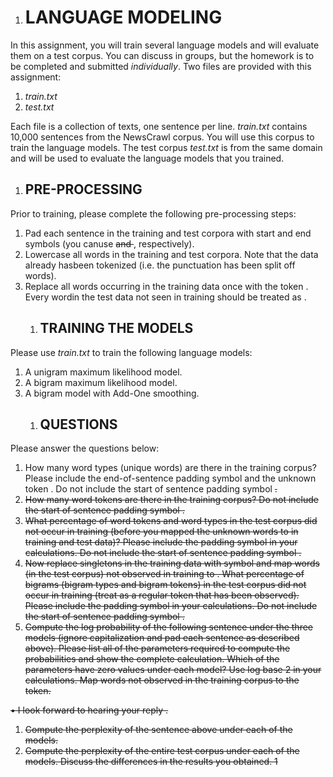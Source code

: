 ﻿
1. # LANGUAGE MODELING
In this assignment, you will train several language models and will evaluate them on a test corpus. You can discuss in groups, but the homework is to be completed and submitted *individually*. Two files are provided with this assignment:

1. *train.txt*
1. *test.txt*

Each file is a collection of texts, one sentence per line. *train.txt* contains 10,000 sentences from the NewsCrawl corpus. You will use this corpus to train the language models. The test corpus *test.txt* is from the same domain and will be used to evaluate the language models that you trained.
1. ## PRE-PROCESSING
Prior to training, please complete the following pre-processing steps:

1. Pad each sentence in the training and test corpora with start and end symbols (you canuse <s> and </s>, respectively).
1. Lowercase all words in the training and test corpora. Note that the data already hasbeen tokenized (i.e. the punctuation has been split off words).
1. Replace all words occurring in the training data once with the token <unk>. Every wordin the test data not seen in training should be treated as <unk>.
   1. ## TRAINING THE MODELS
Please use *train.txt* to train the following language models:

1. A unigram maximum likelihood model.
1. A bigram maximum likelihood model.
1. A bigram model with Add-One smoothing.
   1. ## QUESTIONS
Please answer the questions below:

1. How many word types (unique words) are there in the training corpus? Please include the end-of-sentence padding symbol </s> and the unknown token <unk>. Do not include the start of sentence padding symbol <s>.
1. How many word tokens are there in the training corpus? Do not include the start of sentence padding symbol <s>.
1. What percentage of word tokens and word types in the test corpus did not occur in training (before you mapped the unknown words to <unk> in training and test data)? Please include the padding symbol </s> in your calculations. Do not include the start of sentence padding symbol <s>.
1. Now replace singletons in the training data with <unk> symbol and map words (in the test corpus) not observed in training to <unk>. What percentage of bigrams (bigram types and bigram tokens) in the test corpus did not occur in training (treat <unk> as a regular token that has been observed). Please include the padding symbol </s> in your calculations. Do not include the start of sentence padding symbol <s>.
1. Compute the log probability of the following sentence under the three models (ignore capitalization and pad each sentence as described above). Please list all of the parameters required to compute the probabilities and show the complete calculation. Which of the parameters have zero values under each model? Use log base 2 in your calculations. Map words not observed in the training corpus to the <unk> token.

• I look forward to hearing your reply .

1. Compute the perplexity of the sentence above under each of the models.
1. Compute the perplexity of the entire test corpus under each of the models. Discuss the differences in the results you obtained.
1

